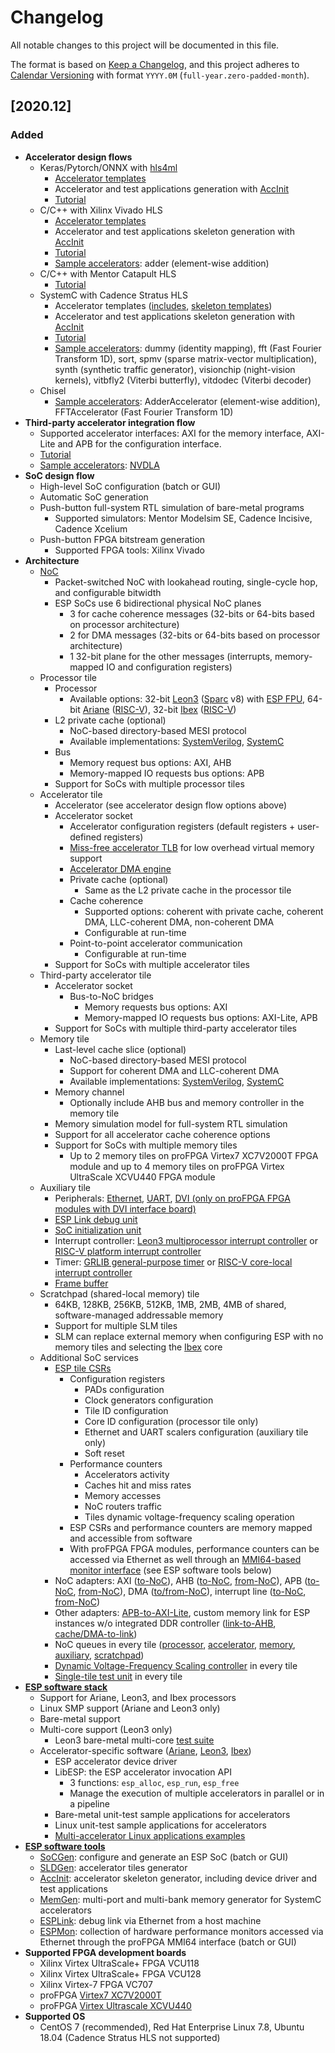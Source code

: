 # Changelog

All notable changes to this project will be documented in this file.

The format is based on [Keep a Changelog](https://keepachangelog.com/en/1.0.0/),
and this project adheres to [Calendar Versioning](https://calver.org/) with format `YYYY.0M` (`full-year.zero-padded-month`).

## [2020.12]

### Added

- **Accelerator design flows**
	- Keras/Pytorch/ONNX with [hls4ml](https://fastmachinelearning.org/hls4ml/)
		- [Accelerator templates](https://github.com/sld-columbia/esp/tree/master/utils/scripts/templates)
		- Accelerator and test applications generation with [AccInit](https://github.com/sld-columbia/esp/blob/master/utils/scripts/init_accelerator.sh)
		- [Tutorial](https://www.esp.cs.columbia.edu/docs/hls4ml/)
	- C/C++ with Xilinx Vivado HLS
		- [Accelerator templates](https://github.com/sld-columbia/esp/tree/master/utils/scripts/templates)
		- Accelerator and test applications skeleton generation with [AccInit](https://github.com/sld-columbia/esp/blob/master/utils/scripts/init_accelerator.sh)
		- [Tutorial](https://www.esp.cs.columbia.edu/docs/cpp_acc/)
		- [Sample accelerators](https://github.com/sld-columbia/esp/tree/master/accelerators/vivado_hls): adder (element-wise addition)
	- C/C++ with Mentor Catapult HLS
		- [Tutorial](https://www.esp.cs.columbia.edu/docs/mentor_cpp_acc/)
	- SystemC with Cadence Stratus HLS
		- Accelerator templates ([includes](https://github.com/sld-columbia/esp-accelerator-templates), [skeleton templates](https://github.com/sld-columbia/esp/tree/master/utils/scripts/templates))
		- Accelerator and test applications skeleton generation with [AccInit](https://github.com/sld-columbia/esp/blob/master/utils/scripts/init_accelerator.sh)
		- [Tutorial](https://www.esp.cs.columbia.edu/docs/systemc_acc/)
		- [Sample accelerators](https://github.com/sld-columbia/esp/tree/master/accelerators/stratus_hls): dummy (identity mapping), fft (Fast Fourier Transform 1D), sort, spmv (sparse matrix-vector multiplication), synth (synthetic traffic generator), visionchip (night-vision kernels), vitbfly2 (Viterbi butterfly), vitdodec (Viterbi decoder)
	- Chisel
		- [Sample accelerators](https://github.com/IBM/esp-chisel-accelerators): AdderAccelerator (element-wise addition), FFTAccelerator (Fast Fourier Transform 1D)
- **Third-party accelerator integration flow**
	- Supported accelerator interfaces: AXI for the memory interface, AXI-Lite and APB for the configuration interface.
	- [Tutorial](https://www.esp.cs.columbia.edu/docs/thirdparty_acc/)
	- [Sample accelerators](https://github.com/sld-columbia/esp/tree/master/third-party/accelerators): [NVDLA](http://nvdla.org/)
- **SoC design flow**
	- High-level SoC configuration (batch or GUI)
	- Automatic SoC generation
	- Push-button full-system RTL simulation of bare-metal programs
		- Supported simulators: Mentor Modelsim SE, Cadence Incisive, Cadence Xcelium
	- Push-button FPGA bitstream generation
		- Supported FPGA tools: Xilinx Vivado
- **Architecture**
	- [NoC](https://github.com/sld-columbia/esp/tree/master/rtl/src/sld/noc)
		- Packet-switched NoC with lookahead routing, single-cycle hop, and configurable bitwidth
		- ESP SoCs use 6 bidirectional physical NoC planes
			- 3 for cache coherence messages (32-bits or 64-bits based on processor architecture)
			- 2 for DMA messages (32-bits or 64-bits based on processor architecture)
			- 1 32-bit plane for the other messages (interrupts, memory-mapped IO and configuration registers)
	- Processor tile
		- Processor
			- Available options: 32-bit [Leon3](https://www.gaisler.com/index.php/products/processors/leon3) ([Sparc](https://sparc.org/) v8) with [ESP FPU](https://github.com/sld-columbia/esp/tree/master/rtl/src/sld/fpu), 64-bit [Ariane](https://github.com/openhwgroup/cva6) ([RISC-V](https://riscv.org/)), 32-bit [Ibex](https://github.com/lowRISC/ibex) ([RISC-V](https://riscv.org/))
		- L2 private cache (optional)
			- NoC-based directory-based MESI protocol
			- Available implementations: [SystemVerilog](https://github.com/sld-columbia/esp-caches/tree/master/l2), [SystemC](https://github.com/sld-columbia/esp/tree/master/systemc/l2)
		- Bus
			- Memory request bus options: AXI, AHB
			- Memory-mapped IO requests bus options: APB
		- Support for SoCs with multiple processor tiles
	- Accelerator tile
		- Accelerator (see accelerator design flow options above)
		- Accelerator socket
			- Accelerator configuration registers (default registers + user-defined registers)
			- [Miss-free accelerator TLB](https://github.com/sld-columbia/esp/blob/master/rtl/src/sld/sldcommon/acc_tlb.vhd) for low overhead virtual memory support
			- [Accelerator DMA engine](https://github.com/sld-columbia/esp/blob/master/rtl/src/sld/tile/acc_dma2noc.vhd)
			- Private cache (optional)
				- Same as the L2 private cache in the processor tile
			- Cache coherence
				- Supported options: coherent with private cache, coherent DMA, LLC-coherent DMA, non-coherent DMA
				- Configurable at run-time
			- Point-to-point accelerator communication
				- Configurable at run-time
		- Support for SoCs with multiple accelerator tiles
	- Third-party accelerator tile
		- Accelerator socket
			- Bus-to-NoC bridges
				- Memory requests bus options: AXI
				- Memory-mapped IO requests bus options: AXI-Lite, APB
		- Support for SoCs with multiple third-party accelerator tiles
	- Memory tile
		- Last-level cache slice (optional)
			- NoC-based directory-based MESI protocol
			- Support for coherent DMA and LLC-coherent DMA
			- Available implementations: [SystemVerilog](https://github.com/sld-columbia/esp-caches/tree/master/llc), [SystemC](https://github.com/sld-columbia/esp/tree/master/systemc/llc)
		- Memory channel
			- Optionally include AHB bus and memory controller in the memory tile
		- Memory simulation model for full-system RTL simulation
		- Support for all accelerator cache coherence options
		- Support for SoCs with multiple memory tiles
			- Up to 2 memory tiles on proFPGA Virtex7 XC7V2000T FPGA module and up to 4 memory tiles on proFPGA Virtex UltraScale XCVU440 FPGA module
	- Auxiliary tile
		- Peripherals: [Ethernet](https://github.com/sld-columbia/esp/tree/master/rtl/src/gaisler/greth), [UART](https://github.com/sld-columbia/esp/tree/master/rtl/src/gaisler/uart), [DVI (only on proFPGA FPGA modules with DVI interface board)](https://github.com/sld-columbia/esp/blob/master/rtl/src/gaisler/misc/svgactrl.vhd)
		- [ESP Link debug unit](https://github.com/sld-columbia/esp/blob/master/rtl/src/sld/sldcommon/esplink.sv)
		- [SoC initialization unit](https://github.com/sld-columbia/esp/blob/master/rtl/src/sld/sldcommon/esp_init.vhd)
		- Interrupt controller: [Leon3 multiprocessor interrupt controller](https://github.com/sld-columbia/esp/blob/master/rtl/src/gaisler/irqmp/irqmp.vhd) or [RISC-V platform interrupt controller](https://github.com/sld-columbia/rv_plic/tree/e78512f1625d3fb64b3fd155ae78e633fdd83846)
		- Timer: [GRLIB general-purpose timer](https://github.com/sld-columbia/esp/blob/master/rtl/src/gaisler/misc/gptimer.vhd) or [RISC-V core-local interrupt controller](https://github.com/sld-columbia/ariane/tree/8a5248cdf61fe3dc3e9abab433995bee268ae411/src/clint)
		- [Frame buffer](https://github.com/sld-columbia/esp/blob/master/rtl/src/sld/sldcommon/ahbram_dp.vhd)
	- Scratchpad (shared-local memory) tile
		- 64KB, 128KB, 256KB, 512KB, 1MB, 2MB, 4MB of shared, software-managed addressable memory
		- Support for multiple SLM tiles
		- SLM can replace external memory when configuring ESP with no memory tiles and selecting the [Ibex](https://github.com/lowRISC/ibex) core
	- Additional SoC services
		- [ESP tile CSRs](https://github.com/sld-columbia/esp/blob/master/rtl/src/sld/tile/esp_tile_csr.vhd)
			- Configuration registers
				- PADs configuration
				- Clock generators configuration
				- Tile ID configuration
				- Core ID configuration (processor tile only)
				- Ethernet and UART scalers configuration (auxiliary tile only)
				- Soft reset
			- Performance counters
				- Accelerators activity
				- Caches hit and miss rates
				- Memory accesses
				- NoC routers traffic
				- Tiles dynamic voltage-frequency scaling operation
			- ESP CSRs and performance counters are memory mapped and accessible from software
			- With proFPGA FPGA modules, performance counters can be accessed via Ethernet as well through an [MMI64-based monitor interface](https://github.com/sld-columbia/esp/blob/master/rtl/src/sld/sldcommon/monitor.vhd) (see ESP software tools below)
		- NoC adapters: AXI ([to-NoC](https://github.com/sld-columbia/esp/blob/master/rtl/src/sld/tile/cpu_axi2noc.vhd)), AHB ([to-NoC](https://github.com/sld-columbia/esp/blob/master/rtl/src/sld/tile/cpu_ahbs2noc.vhd), [from-NoC](https://github.com/sld-columbia/esp/blob/master/rtl/src/sld/tile/mem_noc2ahbm.vhd)), APB ([to-NoC](https://github.com/sld-columbia/esp/blob/master/rtl/src/sld/tile/cpu_apb2noc.vhd), [from-NoC](https://github.com/sld-columbia/esp/blob/master/rtl/src/sld/tile/misc_noc2apb.vhd)), DMA ([to/from-NoC](https://github.com/sld-columbia/esp/blob/master/rtl/src/sld/tile/acc_dma2noc.vhd)), interrupt line ([to-NoC](https://github.com/sld-columbia/esp/blob/master/rtl/src/sld/tile/misc_irq2noc.vhd), [from-NoC](https://github.com/sld-columbia/esp/blob/master/rtl/src/sld/tile/cpu_irq2noc.vhd))
		- Other adapters: [APB-to-AXI-Lite](https://github.com/sld-columbia/esp/blob/master/rtl/src/sld/sldcommon/apb2axil.sv), custom memory link for ESP instances w/o integrated DDR controller ([link-to-AHB](https://github.com/sld-columbia/esp/blob/master/rtl/src/sld/tile/ext2ahbm.vhd), [cache/DMA-to-link](https://github.com/sld-columbia/esp/blob/master/rtl/src/sld/tile/mem2ext.vhd))
		- NoC queues in every tile ([processor](https://github.com/sld-columbia/esp/blob/master/rtl/src/sld/tile/cpu_tile_q.vhd), [accelerator](https://github.com/sld-columbia/esp/blob/master/rtl/src/sld/tile/acc_tile_q.vhd), [memory](https://github.com/sld-columbia/esp/blob/master/rtl/src/sld/tile/mem_tile_q.vhd), [auxiliary](https://github.com/sld-columbia/esp/blob/master/rtl/src/sld/tile/misc_tile_q.vhd), [scratchpad](https://github.com/sld-columbia/esp/blob/master/rtl/src/sld/tile/slm_tile_q.vhd))
		- [Dynamic Voltage-Frequency Scaling controller](https://github.com/sld-columbia/esp/blob/master/rtl/src/sld/tile/dvfs_top.vhd) in every tile
		- [Single-tile test unit](https://github.com/sld-columbia/esp/blob/master/rtl/src/sld/tile/jtag_test.vhd) in every tile
- **[ESP software stack](https://github.com/sld-columbia/esp/tree/master/soft)**
	- Support for Ariane, Leon3, and Ibex processors
	- Linux SMP support (Ariane and Leon3 only)
	- Bare-metal support
	- Multi-core support (Leon3 only)
		- Leon3 bare-metal multi-core [test suite](https://github.com/sld-columbia/esp/tree/master/utils/grlib/software/leon3)
	- Accelerator-specific software ([Ariane](https://github.com/sld-columbia/esp/tree/master/soft/ariane/drivers), [Leon3](https://github.com/sld-columbia/esp/tree/master/soft/leon3/drivers), [Ibex](https://github.com/sld-columbia/esp/tree/master/soft/ibex/drivers))
		- ESP accelerator device driver
		- LibESP: the ESP accelerator invocation API
			- 3 functions: `esp_alloc`, `esp_run`, `esp_free`
			- Manage the execution of multiple accelerators in parallel or in a pipeline
		- Bare-metal unit-test sample applications for accelerators
		- Linux unit-test sample applications for accelerators
		- [Multi-accelerator Linux applications examples](https://github.com/sld-columbia/esp/tree/master/soft/examples/multifft)
- **[ESP software tools](https://github.com/sld-columbia/esp/tree/master/utils)**
	- [SoCGen](https://github.com/sld-columbia/esp/tree/master/utils/socmap): configure and generate an ESP SoC (batch or GUI)
	- [SLDGen](https://github.com/sld-columbia/esp/tree/master/utils/sldgen): accelerator tiles generator
	- [AccInit](https://github.com/sld-columbia/esp/blob/master/utils/scripts/init_accelerator.sh): accelerator skeleton generator, including device driver and test applications
	- [MemGen](https://github.com/sld-columbia/esp/tree/master/utils/memgen): multi-port and multi-bank memory generator for SystemC accelerators
	- [ESPLink](https://github.com/sld-columbia/esp/tree/master/utils/esplink): debug link via Ethernet from a host machine
	- [ESPMon](https://github.com/sld-columbia/esp/tree/master/utils/espmon): collection of hardware performance monitors accessed via Ethernet through the proFPGA MMI64 interface (batch or GUI)
- **Supported FPGA development boards**
	- Xilinx Virtex UltraScale+ FPGA VCU118
	- Xilinx Virtex UltraScale+ FPGA VCU128
	- Xilinx Virtex-7 FPGA VC707
	- proFPGA [Virtex7 XC7V2000T](https://www.profpga.com/products/fpga-modules-overview/virtex-7-based/profpga-xc7v2000t)
	- proFPGA [Virtex Ultrascale XCVU440](https://www.profpga.com/products/fpga-modules-overview/virtex-ultrascale-based/profpga-xcvu440)
- **Supported OS**
	- CentOS 7 (recommended), Red Hat Enterprise Linux 7.8, Ubuntu 18.04 (Cadence Stratus HLS not supported)
